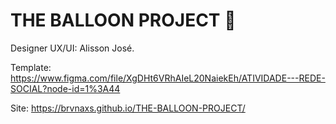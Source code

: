 # THE BALLOON PROJECT 🎈
Designer UX/UI: Alisson José.

Template: https://www.figma.com/file/XgDHt6VRhAIeL20NaiekEh/ATIVIDADE---REDE-SOCIAL?node-id=1%3A44

Site: https://brvnaxs.github.io/THE-BALLOON-PROJECT/
